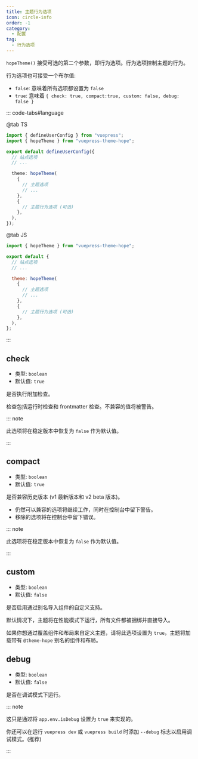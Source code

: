 ```yaml
---
title: 主题行为选项
icon: circle-info
order: -1
category:
  - 配置
tag:
  - 行为选项
---
```


`hopeTheme()` 接受可选的第二个参数，即行为选项。行为选项控制主题的行为。

行为选项也可接受一个布尔值:

- `false`: 意味着所有选项都设置为 `false`
- `true`: 意味着 `{ check: true, compact:true, custom: false, debug: false }`

<!-- more -->

::: code-tabs#language

@tab TS

```ts title=".vuepress/config.ts"
import { defineUserConfig } from "vuepress";
import { hopeTheme } from "vuepress-theme-hope";

export default defineUserConfig({
  // 站点选项
  // ...

  theme: hopeTheme(
    {
      // 主题选项
      // ...
    },
    {
      // 主题行为选项 (可选)
    },
  ),
});
```

@tab JS

```js title=".vuepress/config.js"
import { hopeTheme } from "vuepress-theme-hope";

export default {
  // 站点选项
  // ...

  theme: hopeTheme(
    {
      // 主题选项
      // ...
    },
    {
      // 主题行为选项 (可选)
    },
  ),
};
```

:::

## check

- 类型: `boolean`
- 默认值: `true`

是否执行附加检查。

检查包括运行时检查和 frontmatter 检查。不兼容的值将被警告。

::: note

此选项将在稳定版本中恢复为 `false` 作为默认值。

:::

## compact

- 类型: `boolean`
- 默认值: `true`

是否兼容历史版本 (v1 最新版本和 v2 beta 版本)。

- 仍然可以兼容的选项将继续工作，同时在控制台中留下警告。
- 移除的选项将在控制台中留下错误。

::: note

此选项将在稳定版本中恢复为 `false` 作为默认值。

:::

## custom

- 类型: `boolean`
- 默认值: `false`

是否启用通过别名导入组件的自定义支持。

默认情况下，主题将在性能模式下运行，所有文件都被捆绑并直接导入。

如果你想通过覆盖组件和布局来自定义主题，请将此选项设置为 `true`，主题将加载带有 `@theme-hope` 别名的组件和布局。

## debug

- 类型: `boolean`
- 默认值: `false`

是否在调试模式下运行。

::: note

这只是通过将 `app.env.isDebug` 设置为 `true` 来实现的。

你还可以在运行 `vuepress dev` 或 `vuepress build` 时添加 `--debug` 标志以启用调试模式。(推荐)

:::
